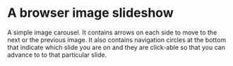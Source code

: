 # A browser image slideshow

A simple image carousel. It contains arrows on each side to move to the next or the previous image. It also contains navigation circles at the bottom that indicate which slide you are on and they are click-able so that you can advance to to that particular slide.
